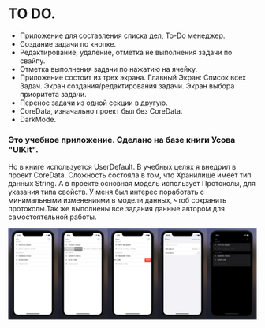 # TO DO.

- Приложение для составления списка дел, To-Do менеджер.
- Создание задачи по кнопке. 
- Редактирование, удаление, отметка не выполнения задачи по свайпу.
- Отметка выполнения задачи по нажатию на ячейку. 
- Приложение состоит из трех экрана. Главный Экран: Список всех Задач. Экран создания/редактирования задачи. Экран выбора приоритета задачи.
- Перенос задачи из одной секции в другую.
- CoreData, изначально проект был без CoreData.
- DarkMode.


### Это учебное приложение. Сделано на базе книги Усова "UIKit".
Но в книге используется UserDefault. В учебных целях я внедрил в проект CoreData. Сложность состояла в том, что Хранилище имеет тип данных String. А в проекте основная модель использует Протоколы, для указания типа свойств. У меня был интерес поработать с минимальными изменениями в модели данных, чтоб сохранить протоколы.Так же выполнены все задания данные автором для самостоятельной работы.


<p align="center">
<img src="https://github.com/iamalexmih/To-Do-Manager/blob/main/Usov_Alex_To-Do%20Manager/screenShots/screen1.png" 
alt="screenshots main Screen App" width="1000" />
</p>
